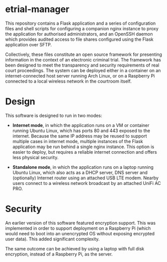 # etrial-manager

This repository contains a Flask application and a series of configuration
files and shell scripts for configuring a companion nginx instance to proxy the
application for authorised administrators, and an OpenSSH daemon which provides
audited access to file shares configured using the Flask application over SFTP.

Collectively, these files constitute an open source framework for presenting
information in the context of an electronic criminal trial. The framework has
been designed to meet the transparency and security requirements of real
court proceedings. The system can be deployed either in a container on an
internet-connected host server running Arch Linux, or on a Raspberry Pi
connected to a local wireless network in the courtroom itself.

# Design

This software is designed to run in two modes:

* **Internet mode**, in which the application runs on a VM or container running
  Ubuntu Linux, which has ports 80 and 443 exposed to the internet. Because the
  same IP address may be reused to support multiple cases in internet mode,
  multiple instances of the Flask application may be run behind a single nginx
  instance. This option is easier to deploy, but requires a reliable internet
  connection and offers less physical security.

* **Standalone mode**, in which the application runs on a laptop running Ubuntu
  Linux, which also acts as a DHCP server, DNS server and (optionally) Internet
  router using an attached USB LTE modem. Nearby users connect to a wireless
  network broadcast by an attached UniFi AC PRO.

# Security

An earlier version of this software featured encryption support. This was
implemented in order to support deployment on a Raspberry Pi (which would need
to boot into an unencrypted OS without exposing encrypted user data). This added
significant complexity.

The same outcome can be achieved by using a laptop with full disk encryption,
instead of a Raspberry Pi, as the server.
